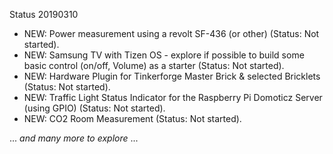Status 20190310

* NEW: Power measurement using a revolt SF-436 (or other) (Status: Not started).
* NEW: Samsung TV with Tizen OS - explore if possible to build some basic control (on/off, Volume) as a starter (Status: Not started).
* NEW: Hardware Plugin for Tinkerforge Master Brick & selected Bricklets (Status: Not started).
* NEW: Traffic Light Status Indicator for the Raspberry Pi Domoticz Server (using GPIO) (Status: Not started).
* NEW: CO2 Room Measurement (Status: Not started).

... _and many more to explore_ ...
